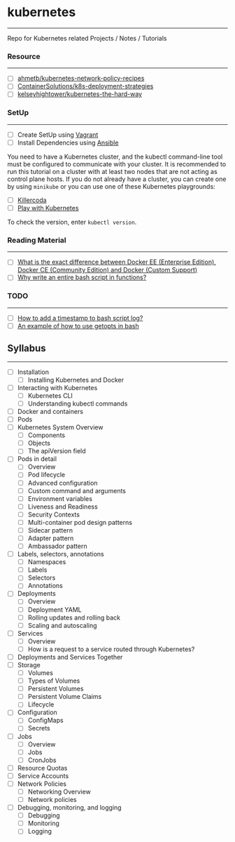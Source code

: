 # kubernetes
---
Repo for Kubernetes related Projects / Notes / Tutorials

### Resource
---
- [ ] [ahmetb/kubernetes-network-policy-recipes](https://github.com/ahmetb/kubernetes-network-policy-recipes)
- [ ] [ContainerSolutions/k8s-deployment-strategies](https://github.com/ContainerSolutions/k8s-deployment-strategies)
- [ ] [kelseyhightower/kubernetes-the-hard-way](https://github.com/kelseyhightower/kubernetes-the-hard-way)

### SetUp
---
- [ ] Create SetUp using [Vagrant](https://github.com/mitkar241/vegaform)
- [ ] Install Dependencies using [Ansible](https://github.com/mitkar241/config-management/tree/main/ansible)

You need to have a Kubernetes cluster, and the kubectl command-line tool must be configured to communicate with your cluster. It is recommended to run this tutorial on a cluster with at least two nodes that are not acting as control plane hosts. If you do not already have a cluster, you can create one by using `minikube` or you can use one of these Kubernetes playgrounds:

- [ ] [Killercoda](https://killercoda.com/playgrounds/scenario/kubernetes)
- [ ] [Play with Kubernetes](http://labs.play-with-k8s.com/)

To check the version, enter `kubectl version`.

### Reading Material
---
- [ ] [What is the exact difference between Docker EE (Enterprise Edition), Docker CE (Community Edition) and Docker (Custom Support)](https://stackoverflow.com/questions/45018786/what-is-the-exact-difference-between-docker-ee-enterprise-edition-docker-ce)
- [ ] [Why write an entire bash script in functions?](https://unix.stackexchange.com/questions/313256/why-write-an-entire-bash-script-in-functions)

### TODO
---
- [ ] [How to add a timestamp to bash script log?](https://serverfault.com/questions/310098/how-to-add-a-timestamp-to-bash-script-log)
- [ ] [An example of how to use getopts in bash](https://stackoverflow.com/questions/16483119/an-example-of-how-to-use-getopts-in-bash)

## Syllabus
---
- [ ] Installation
  - [ ] Installing Kubernetes and Docker
- [ ] Interacting with Kubernetes
  - [ ] Kubernetes CLI
  - [ ] Understanding kubectl commands
- [ ] Docker and containers
- [ ] Pods
- [ ] Kubernetes System Overview
  - [ ] Components
  - [ ] Objects
  - [ ] The apiVersion field
- [ ] Pods in detail
  - [ ] Overview
  - [ ] Pod lifecycle
  - [ ] Advanced configuration
  - [ ] Custom command and arguments
  - [ ] Environment variables
  - [ ] Liveness and Readiness
  - [ ] Security Contexts
  - [ ] Multi-container pod design patterns
  - [ ] Sidecar pattern
  - [ ] Adapter pattern
  - [ ] Ambassador pattern
- [ ] Labels, selectors, annotations
  - [ ] Namespaces
  - [ ] Labels
  - [ ] Selectors
  - [ ] Annotations
- [ ] Deployments
  - [ ] Overview
  - [ ] Deployment YAML
  - [ ] Rolling updates and rolling back
  - [ ] Scaling and autoscaling
- [ ] Services
  - [ ] Overview
  - [ ] How is a request to a service routed through Kubernetes?
- [ ] Deployments and Services Together
- [ ] Storage
  - [ ] Volumes
  - [ ] Types of Volumes
  - [ ] Persistent Volumes
  - [ ] Persistent Volume Claims
  - [ ] Lifecycle
- [ ] Configuration
  - [ ] ConfigMaps
  - [ ] Secrets
- [ ] Jobs
  - [ ] Overview
  - [ ] Jobs
  - [ ] CronJobs
- [ ] Resource Quotas
- [ ] Service Accounts
- [ ] Network Policies
  - [ ] Networking Overview
  - [ ] Network policies
- [ ] Debugging, monitoring, and logging
  - [ ] Debugging
  - [ ] Monitoring
  - [ ] Logging
